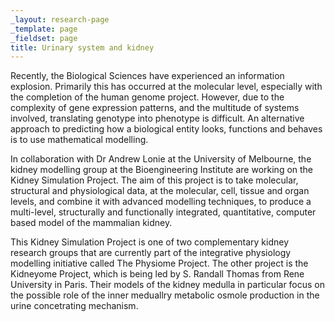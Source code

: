 ```yaml
---
_layout: research-page
_template: page
_fieldset: page
title: Urinary system and kidney
---
```

Recently, the Biological Sciences have experienced an information explosion. Primarily this has occurred at the molecular level, especially with the completion of the human genome project. However, due to the complexity of gene expression patterns, and the multitude of systems involved, translating genotype into phenotype is difficult. An alternative approach to predicting how a biological entity looks, functions and behaves is to use mathematical modelling.

In collaboration with Dr Andrew Lonie at the University of Melbourne, the kidney modelling group at the Bioengineering Institute are working on the Kidney Simulation Project. The aim of this project is to take molecular, structural and physiological data, at the molecular, cell, tissue and organ levels, and combine it with advanced modelling techniques, to produce a multi-level, structurally and functionally integrated, quantitative, computer based model of the mammalian kidney.

This Kidney Simulation Project is one of two complementary kidney research groups that are currently part of the integrative physiology modelling initiative called The Physiome Project. The other project is the Kidneyome Project, which is being led by S. Randall Thomas from Rene University in Paris. Their models of the kidney medulla in particular focus on the possible role of the inner meduallry metabolic osmole production in the urine concetrating mechanism.